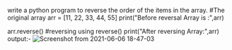 write a python program to reverse the order of the items in the array.
#The original array
arr = [11, 22, 33, 44, 55]
print("Before reversal Array is :",arr)

arr.reverse() #reversing using reverse()
print("After reversing Array:",arr)
output:-
![Screenshot from 2021-06-06 18-47-03](https://user-images.githubusercontent.com/82701181/120927335-45cd3000-c6fe-11eb-9952-76e7ff6ddeb1.png)
